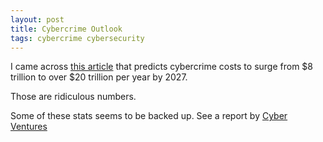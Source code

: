 ```yaml
---
layout: post
title: Cybercrime Outlook
tags: cybercrime cybersecurity
---
```

I came across [this article](https://www.statista.com/chart/28878/expected-cost-of-cybercrime-until-2027/) that predicts cybercrime costs to surge from $8 trillion to over $20 trillion per year by 2027. 

Those are ridiculous numbers.

Some of these stats seems to be backed up. See a report by [Cyber Ventures](https://www.esentire.com/resources/library/2023-official-cybercrime-report.)